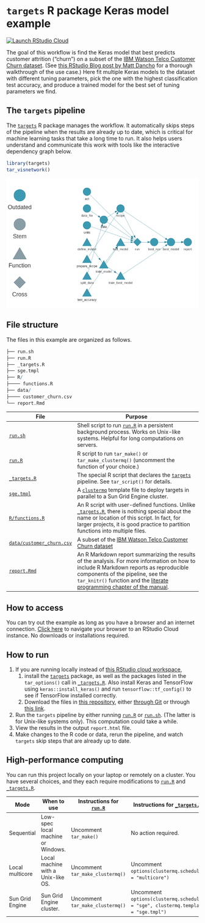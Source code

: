 
# `targets` R package Keras model example

[![Launch RStudio
Cloud](https://img.shields.io/badge/RStudio-Cloud-blue)](https://rstudio.cloud/project/1430828/)

The goal of this workflow is find the Keras model that best predicts
customer attrition (“churn”) on a subset of the [IBM Watson Telco
Customer Churn
dataset](https://www.ibm.com/communities/analytics/watson-analytics-blog/predictive-insights-in-the-telco-customer-churn-data-set/).
(See [this RStudio Blog post by Matt
Dancho](https://blogs.rstudio.com/ai/posts/2018-01-11-keras-customer-churn/)
for a thorough walkthrough of the use case.) Here fit multiple Keras
models to the dataset with different tuning parameters, pick the one
with the highest classification test accuracy, and produce a trained
model for the best set of tuning parameters we find.

## The `targets` pipeline

The [`targets`](https://github.com/wlandau/targets) R package manages
the workflow. It automatically skips steps of the pipeline when the
results are already up to date, which is critical for machine learning
tasks that take a long time to run. It also helps users understand and
communicate this work with tools like the interactive dependency graph
below.

``` r
library(targets)
tar_visnetwork()
```

![](./images/graph.png)

## File structure

The files in this example are organized as follows.

``` r
├── run.sh
├── run.R
├── _targets.R
├── sge.tmpl
├── R/
├──── functions.R
├── data/
├──── customer_churn.csv
└── report.Rmd
```

| File                                                                                                        | Purpose                                                                                                                                                                                                                                                                                              |
| ----------------------------------------------------------------------------------------------------------- | ---------------------------------------------------------------------------------------------------------------------------------------------------------------------------------------------------------------------------------------------------------------------------------------------------- |
| [`run.sh`](https://github.com/wlandau/targets-minimal/blob/master/run.sh)                                   | Shell script to run [`run.R`](https://github.com/wlandau/targets-minimal/blob/master/run.R) in a persistent background process. Works on Unix-like systems. Helpful for long computations on servers.                                                                                                |
| [`run.R`](https://github.com/wlandau/targets-minimal/blob/master/run.R)                                     | R script to run `tar_make()` or `tar_make_clustermq()` (uncomment the function of your choice.)                                                                                                                                                                                                      |
| [`_targets.R`](https://github.com/wlandau/targets-minimal/blob/master/_targets.R)                           | The special R script that declares the [`targets`](https://github.com/wlandau/targets) pipeline. See `tar_script()` for details.                                                                                                                                                                     |
| [`sge.tmpl`](https://github.com/wlandau/targets-minimal/blob/master/sge.tmpl)                               | A [`clustermq`](https://github.com/mschubert/clustermq) template file to deploy targets in parallel to a Sun Grid Engine cluster.                                                                                                                                                                    |
| [`R/functions.R`](https://github.com/wlandau/targets-minimal/blob/master/R/functions.R)                     | An R script with user-defined functions. Unlike [`_targets.R`](https://github.com/wlandau/targets-minimal/blob/master/_targets.R), there is nothing special about the name or location of this script. In fact, for larger projects, it is good practice to partition functions into multiple files. |
| [`data/customer_churn.csv`](https://github.com/wlandau/targets-minimal/blob/master/data/customer_churn.csv) | A subset of the [IBM Watson Telco Customer Churn dataset](https://www.ibm.com/communities/analytics/watson-analytics-blog/predictive-insights-in-the-telco-customer-churn-data-set/)                                                                                                                 |
| [`report.Rmd`](https://github.com/wlandau/targets-minimal/blob/master/report.Rmd)                           | An R Markdown report summarizing the results of the analysis. For more information on how to include R Markdown reports as reproducible components of the pipeline, see the `tar_knitr()` function and the [literate programming chapter of the manual](https://wlandau.github.io/literate.html).    |

## How to access

You can try out the example as long as you have a browser and an
internet connection. [Click
here](https://rstudio.cloud/project/1430828/) to navigate your browser
to an RStudio Cloud instance. No downloads or installations required.

## How to run

1.  If you are running locally instead of [this RStudio cloud
    workspace](https://rstudio.cloud/project/1430828/),
    1.  install the [`targets`](https://github.com/wlandau/targets)
        package, as well as the packages listed in the `tar_options()`
        call in
        [`_targets.R`](https://github.com/wlandau/targets-minimal/blob/master/_targets.R).
        Also install Keras and TensorFlow using `keras::install_keras()`
        and run `tensorflow::tf_config()` to see if TensorFlow installed
        correctly.
    2.  Download the files in [this
        repository](https://github.com/wlandau/targets-keras), either
        [through
        Git](https://happygitwithr.com/existing-github-first.html#new-rstudio-project-via-git-clone)
        or through [this
        link](https://github.com/wlandau/targets-keras/archive/master.zip).
2.  Run the `targets` pipeline by either running
    [`run.R`](https://github.com/wlandau/targets-minimal/blob/master/run.R)
    or
    [`run.sh`](https://github.com/wlandau/targets-minimal/blob/master/run.sh).
    (The latter is for Unix-like systems only). This computation could
    take a while.
3.  View the results in the output `report.html` file.
4.  Make changes to the R code or data, rerun the pipeline, and watch
    `targets` skip steps that are already up to date.

## High-performance computing

You can run this project locally on your laptop or remotely on a
cluster. You have several choices, and they each require modifications
to
[`run.R`](https://github.com/wlandau/targets-minimal/blob/master/run.R)
and
[`_targets.R`](https://github.com/wlandau/targets-minimal/blob/master/_targets.R).

| Mode            | When to use                        | Instructions for [`run.R`](https://github.com/wlandau/targets-minimal/blob/master/run.R) | Instructions for [`_targets.R`](https://github.com/wlandau/targets-minimal/blob/master/_targets.R) |
| --------------- | ---------------------------------- | ---------------------------------------------------------------------------------------- | -------------------------------------------------------------------------------------------------- |
| Sequential      | Low-spec local machine or Windows. | Uncomment `tar_make()`                                                                   | No action required.                                                                                |
| Local multicore | Local machine with a Unix-like OS. | Uncomment `tar_make_clustermq()`                                                         | Uncomment `options(clustermq.scheduler = "multicore")`                                             |
| Sun Grid Engine | Sun Grid Engine cluster.           | Uncomment `tar_make_clustermq()`                                                         | Uncomment `options(clustermq.scheduler = "sge", clustermq.template = "sge.tmpl")`                  |

